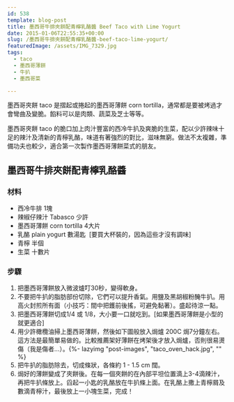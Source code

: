 ```yaml
---
id: 538
template: blog-post
title: 墨西哥牛排夾餅配青檸乳酪醬 Beef Taco with Lime Yogurt
date: 2015-01-06T22:55:35+00:00
slug: /墨西哥牛排夾餅配青檸乳酪醬-beef-taco-lime-yogurt/
featuredImage: /assets/IMG_7329.jpg
tags:
  - taco
  - 墨西哥薄餅
  - 牛扒
  - 墨西哥菜

---
```


墨西哥夾餅 taco 是摺起或捲起的墨西哥薄餅 corn tortilla，通常都是要被烤過才會彎曲及變脆。餡料可以是肉類、蔬菜及芝士等等。

墨西哥夾餅 taco 的脆口加上肉汁豐富的西冷牛扒及爽脆的生菜，配以少許辣味十足的辣汁及清新的青檸乳酪，味道有著強烈的對比，滋味無窮。做法不太複雜，準備功夫也較少，適合第一次製作墨西哥薄餅菜式的朋友。

<!--more-->

## 墨西哥牛排夾餅配青檸乳酪醬

### 材料

* 西冷牛排 1塊
* 辣椒仔辣汁 Tabasco 少許
* 墨西哥薄餅 corn tortilla 4大片
* 乳酪 plain yogurt 數湯匙  [要買大杯裝的，因為這些才沒有調味]
* 青檸 半個
* 生菜 十數片

### 步驟

  1. 把墨西哥薄餅放入微波爐叮30秒，變得軟身。
  2. 不要把牛扒的脂肪部份切除，它們可以提升香氣。用鹽及黑胡椒粉醃牛扒。用高火封煎所有面（小技巧：間中把鑊前後搖，可避免黏著）。盛起待涼一點。
  3. 把墨西哥薄餅切成1/4 或 1/8，大小要一口就吃到。[如果墨西哥薄餅是小型的就更適合]
  4. 用少許橄欖油掃上墨西哥薄餅，然後如下圖般放入焗爐 200C 焗7分鐘左右。這方法是最簡單易做的。比較推薦架好薄餅在烤架後才放入焗爐，否則很易燙傷（我是傷者…）。{%- lazyimg "post-images", "taco_oven_hack.jpg", "" %}
  5. 把牛扒的脂肪除去，切成條狀，各條約 1 - 1.5 cm 闊。
  6. 焗好的薄餅變成了夾餅後。在每一個夾餅的在內部平坦位置滴上3-4滴辣汁，再把牛扒條放上。舀起一小匙的乳酪放在牛扒條上面。在乳酪上撒上青檸屑及數滴青檸汁，最後放上一小塊生菜，完成！
